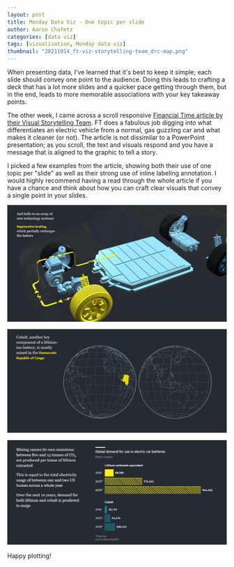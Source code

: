 ```yaml
---
layout: post
title: Monday Data Viz - One topic per slide
author: Aaron Chafetz
categories: [data viz]
tags: [vizualisation, Monday data viz]
thumbnail: "20211014_ft-viz-storytelling-team_drc-map.png"
---
```


When presenting data, I've learned that it's best to keep it simple; each slide should convey one point to the audience. Doing this leads to crafting a deck that has a lot more slides and a quicker pace getting through them, but in the end, leads to more memorable associations with your key takeaway points. 

The other week, I came across a scroll responsive [Financial Time article by their Visual Storytelling Team](https://ig.ft.com/electric-car/). FT does a fabulous job digging into what differentiates an electric vehicle from a normal, gas guzzling car and what makes it cleaner (or not).  The article is not dissimilar to a PowerPoint presentation; as you scroll, the text and visuals respond and you have a message that is aligned to the graphic to tell a story. 

I picked a few examples from the article, showing both their use of one topic per "slide" as well as their strong use of inline labeling annotation. I would highly recommend having a read through the whole article if you have a chance and think about how you can craft clear visuals that convey a single point in your slides.

![](/assets/img/posts/20211014_ft-viz-storytelling-team_braking.png)

![](/assets/img/posts/20211014_ft-viz-storytelling-team_drc-map.png)

![](/assets/img/posts/20211014_ft-viz-storytelling-team_demand-plot.png)

Happy plotting!
